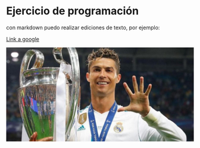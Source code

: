 # Ejercicio de programación 

con markdown puedo realizar ediciones de texto, por ejemplo:

[Link a google](www.google.com)

![imagen](./imagenes/imagen1(cr7).jpeg)

